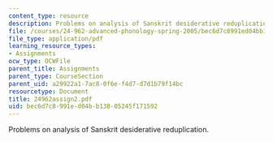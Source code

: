 ```yaml
---
content_type: resource
description: Problems on analysis of Sanskrit desiderative reduplication.
file: /courses/24-962-advanced-phonology-spring-2005/bec6d7c8991ed04bb13805245f171592_24962assign2.pdf
file_type: application/pdf
learning_resource_types:
- Assignments
ocw_type: OCWFile
parent_title: Assignments
parent_type: CourseSection
parent_uid: a29922a1-7ac8-0f6e-f4d7-d7d1b79f14bc
resourcetype: Document
title: 24962assign2.pdf
uid: bec6d7c8-991e-d04b-b138-05245f171592
---
```

Problems on analysis of Sanskrit desiderative reduplication.

